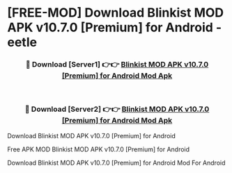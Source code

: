 # [FREE-MOD] Download Blinkist MOD APK v10.7.0 [Premium] for Android - eetle


<div align="center">
<h3>🔴 Download [Server1] 👉👉 <a href="https://apk-comot.site?title=Blinkist_MOD_APK_v10.7.0_[Premium]_for_Android">Blinkist MOD APK v10.7.0 [Premium] for Android Mod Apk</a></h3><br>

<h3>🔴 Download [Server2] 👉👉 <a href="https://apk-comot.site?title=Blinkist_MOD_APK_v10.7.0_[Premium]_for_Android">Blinkist MOD APK v10.7.0 [Premium] for Android Mod Apk</a></h3>
</div>



Download Blinkist MOD APK v10.7.0 [Premium] for Android 

Free APK MOD Blinkist MOD APK v10.7.0 [Premium] for Android 

Download Blinkist MOD APK v10.7.0 [Premium] for Android Mod For Android
